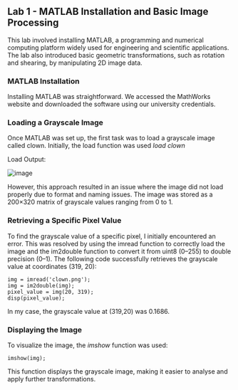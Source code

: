 ## Lab 1 - MATLAB Installation and Basic Image Processing
This lab involved installing MATLAB, a programming and numerical computing platform widely used for engineering and scientific applications. The lab also introduced basic geometric transformations, such as rotation and shearing, by manipulating 2D image data.

### MATLAB Installation
Installing MATLAB was straightforward. We accessed the MathWorks website and downloaded the software using our university credentials.

### Loading a Grayscale Image
Once MATLAB was set up, the first task was to load a grayscale image called clown. Initially, the load function was used _load clown_

Load Output:

![image](https://github.com/user-attachments/assets/e92ff6b8-a8aa-4cad-b283-d4d3ede42da6)

However, this approach resulted in an issue where the image did not load properly due to format and naming issues. The image was stored as a 200×320 matrix of grayscale values ranging from 0 to 1.

### Retrieving a Specific Pixel Value

To find the grayscale value of a specific pixel, I initially encountered an error. This was resolved by using the imread function to correctly load the image and the im2double function to convert it from uint8 (0–255) to double precision (0–1). The following code successfully retrieves the grayscale value at coordinates (319, 20):

```
img = imread('clown.png');  
img = im2double(img);  
pixel_value = img(20, 319);  
disp(pixel_value);
```

In my case, the grayscale value at (319,20) was 0.1686.

### Displaying the Image
To visualize the image, the _imshow_ function was used:

```
imshow(img);
```

This function displays the grayscale image, making it easier to analyse and apply further transformations.




